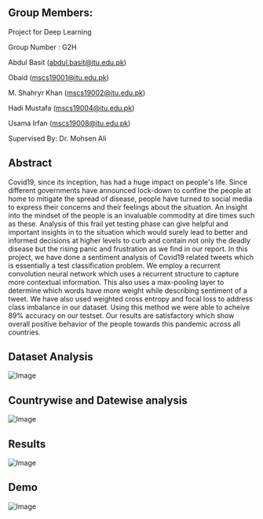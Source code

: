 ## Group Members:

Project for Deep Learning

Group Number : G2H

Abdul Basit     (abdul.basit@itu.edu.pk)

Obaid           (mscs19001@itu.edu.pk)

M. Shahryr Khan (mscs19002@itu.edu.pk)

Hadi Mustafa    (mscs19004@itu.edu.pk)

Usama Irfan     (mscs19008@itu.edu.pk)

Supervised By: Dr. Mohsen Ali
## Abstract

Covid19, since its inception, has had a huge impact on people's life. Since different governments have announced lock-down to confine the people at home to mitigate the spread of disease, people have turned to social media to express their concerns and their feelings about the situation. An insight into the mindset of the people is an invaluable commodity at dire times such as these. Analysis of this frail yet testing phase can give helpful and important insights in to the situation which would surely lead to better and informed decisions at higher levels to curb and contain not only the deadly disease but the rising panic and frustration as we find in our report. In this project, we have done a sentiment analysis of Covid19 related tweets which is essentially a test classification problem. We employ a recurrent convolution neural network which uses a recurrent structure to capture more contextual information. This also uses a max-pooling layer to determine which words have more weight while describing sentiment of a tweet. We have also used weighted cross entropy and focal loss to address class imbalance in our dataset. Using this method we were able to acheive 89% accuracy on our testset. Our results are satisfactory which show overall positive behavior of the people towards this pandemic across all countries.

## Dataset Analysis

![Image](covid-tweets/wordclouds.png)

## Countrywise and Datewise analysis

![Image](covid-tweets/results3.png)

## Results

![Image](covid-tweets/results1.png)

## Demo

![Image](covid-tweets/results2.png)

